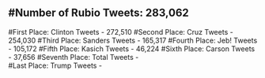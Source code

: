 #Number of Rubio Tweets: 283,062
---
#First Place: Clinton Tweets - 272,510
#Second Place: Cruz Tweets - 254,030
#Third Place: Sanders Tweets - 165,317
#Fourth Place: Jeb! Tweets - 105,172
#Fifth Place: Kasich Tweets - 46,224
#Sixth Place: Carson Tweets - 37,656
#Seventh Place: Total Tweets -  
#Last Place: Trump Tweets - 
